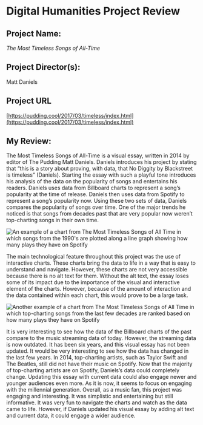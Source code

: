 # Digital Humanities Project Review

## Project Name:

_The Most Timeless Songs of All-Time_

## Project Director(s):

Matt Daniels

## Project URL

[https://pudding.cool/2017/03/timeless/index.html](https://pudding.cool/2017/03/timeless/index.html)

## My Review:

The Most Timeless Songs of All-Time is a visual essay, written in 2014 by editor of The Pudding Matt Daniels. Daniels introduces his project by stating that “this is a story about proving, with data, that No Diggity by Blackstreet is timeless” (Daniels). Starting the essay with such a playful tone introduces his analysis of the data on the popularity of songs and entertains his readers. Daniels uses data from Billboard charts to represent a song’s popularity at the time of release. Daniels then uses data from Spotify to represent a song’s popularity now. Using these two sets of data, Daniels compares the popularity of songs over time. One of the major trends he noticed is that songs from decades past that are very popular now weren’t top-charting songs in their own time.
	
![An example of a chart from The Most Timeless Songs of All Time in which songs from the 1990's are plotted along a line graph showing how many plays they have on Spotify](https://camzkaiser.github.io/camzkaiser/images/TimelessChart1.jpg)  
  
  The main technological feature throughout this project was the use of interactive charts. These charts bring the data to life in a way that is easy to understand and navigate. However, these charts are not very accessible because there is no alt text for them. Without the alt text, the essay loses some of its impact due to the importance of the visual and interactive element of the charts. However, because of the amount of interaction and the data contained within each chart, this would prove to be a large task.
  
![Another example of a chart from The Most Timeless Songs of All Time in which top-charting songs from the last few decades are ranked based on how many plays they have on Spotify](https://camzkaiser.github.io/camzkaiser/images/TimelessChart2.jpg)

It is very interesting to see how the data of the Billboard charts of the past compare to the music streaming data of today. However, the streaming data is now outdated. It has been six years, and this visual essay has not been updated. It would be very interesting to see how the data has changed in the last few years. In 2014, top-charting artists, such as Taylor Swift and The Beatles, still did not have their music on Spotify. Now that the majority of top-charting artists are on Spotify, Daniels’s data could completely change. Updating this essay with current data could also engage newer and younger audiences even more. As it is now, it seems to focus on engaging with the millennial generation.
	Overall, as a music fan, this project was engaging and interesting. It was simplistic and entertaining but still informative. It was very fun to navigate the charts and watch as the data came to life. However, if Daniels updated his visual essay by adding alt text and current data, it could engage a wider audience.



